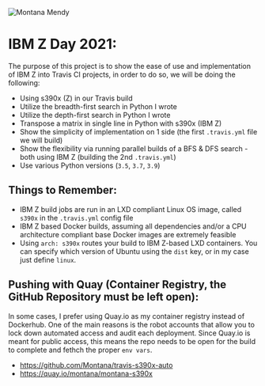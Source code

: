![Montana Mendy](https://user-images.githubusercontent.com/20936398/133368041-b943db58-767b-44f2-a746-c91c335cc915.png)


# IBM Z Day 2021: 

The purpose of this project is to show the ease of use and implementation of IBM Z into Travis CI projects, in order to do so, we will be doing the following:

* Using s390x (Z) in our Travis build 
* Utilize the breadth-first search in Python I wrote 
* Utilize the depth-first search in Python I wrote 
* Transpose a matrix in single line in Python with s390x (IBM Z)
* Show the simplicity of implementation on 1 side (the first `.travis.yml` file we will build) 
* Show the flexibility via running parallel builds of a BFS & DFS search - both using IBM Z (building the 2nd `.travis.yml`)
* Use various Python versions (`3.5`, `3.7`, `3.9`)

## Things to Remember: 

* IBM Z build jobs are run in an LXD compliant Linux OS image, called `s390x` in the `.travis.yml` config file
* IBM Z based Docker builds, assuming all dependencies and/or a CPU architecture compliant base Docker images are extremely feasible
* Using `arch: s390x` routes your build to IBM Z-based LXD containers. You can specify which version of Ubuntu using the `dist` key, or in my case just define `linux`.

## Pushing with Quay (Container Registry, the GitHub Repository must be left open):

In some cases, I prefer using Quay.io as my container registry instead of Dockerhub. One of the main reasons is the robot accounts that allow you to lock down automated access and audit each deployment. Since Quay.io is meant for public access, this means the repo needs to be open for the build to complete and fethch the proper `env vars`.

* https://github.com/Montana/travis-s390x-auto
* https://quay.io/montana/montana-s390x
